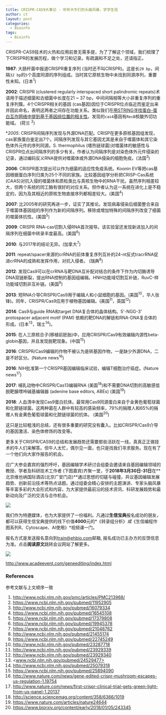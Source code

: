```yaml
---
title: CRISPR-CAS9大事记 - 听听大牛们的头脑风暴，学学生信
author: ct
layout: post
categories:
  - Bioinfo
tags:
  - Bioinfo
---
```



CRISPR-CAS9技术的火热和应用前景无需多提，为了了解这个领域，我们梳理了下CRISPR的发展历程，做个学习和记录。有疏漏和不足之处，还请指正。

**1987**: 大肠杆菌中报道CRISPR重复序列 (当时还不叫CRISPR)。这是长`29 bp`，间隔`32 bp`的`5`个高度同源的序列组成。当时其它原核生物中未找到同源序列，重要性未知。(日本<sup>1</sup>)

**2002**: CRISPR (clustered regularly interspaced short palindromic repeats)术语用于描述细菌和古细菌中长度在21 ~ 37 bp，中间间隔相等大小非重复序列的重复序列簇。4个CRISPR相关的基因 (cas基因)因位于CRISPR位点临近而鉴定出来并因此命名，表明这两者之间存在功能关系。类似我们在[用STRING寻找蛋白-蛋白互作网络中提到基于基因组位置的相关性](http://mp.weixin.qq.com/s/JO1J66BtzuY-9a20x0XQcg)。发现的`cas4`基因有`RecB`核酸外切功能域。 (荷兰 <sup>2</sup>)

**2005*: CRISPR间隔序列发现与外源DNA匹配。CRISP在更多原核基因组发现，cas家族蛋白鉴定出7个。间隔序列发现与其它基因尤其是来自于噬菌体和其它染色体外元件的序列同源。S. thermophilus (嗜热链球菌)对噬菌体的敏感性与CRISPR位点出间隔序列的多少有关。作者认为间隔序列是对染色体外元件侵染的记录，通过编码反义RNA提供对噬菌体或外源DNA侵染的细胞免疫。(法国<sup>3</sup>)

**2006**: CRISPR首次提出可以作为细菌的适应性免疫系统。Koonin EV等把cas基因根据蛋白序列归类为25个不同的家族。比较基因组学分析把CRISP-Cas系统 (CAAS)对抗入侵的噬菌体和质粒类比与真核生物中的RNA干扰。虽然序列相差较大，但两个系统的同工酶有很好的对应关系。但作者认为这一系统在进化上是不稳定的，因为及其相近的原核生物直接序列都相差较大。(美国<sup>4</sup>)

**2007**: 比2005年的研究再进一步，证实了其推论。发现病毒侵染后细菌整合来自于噬菌体基因组的序列作为新的间隔序列。移除或增加特殊的间隔序列改变了细菌的噬菌体抗性。(美国<sup>5</sup>)

**2009**: CRISPR RNA-cas切割入侵RNA首次报导。该实验室还发现新进加入的间隔序列在细菌中转录丰度最高。(美国<sup>6</sup>)

**2010**: 与2017年的结论无异。(加拿大<sup>7</sup>)

**2011**: repeat/spacer来源的crRNA的前体重复序列互补的24-nt反式tracrRNA促进crRNA的成熟和发挥作用，对抗入侵者。 (瑞典<sup>8</sup>)

**2012**: 发现Cas9可以在crRNA与靶DNA互补配对结合的条件下作为内切酶诱导DNA双链断裂，提出RNA控制的基因组编辑。HNH功能域切割互补链，RuvC-样功能域切割非互补链。(美国<sup>9</sup>)

**2013**: 短RNA介导CRISPR/Cas9用于编辑人和小鼠细胞的基因。(美国<sup>10</sup>，华人张锋)。同年，CRISPR/Cas9应用于植物基因编辑。(美国<sup>11</sup>，英国<sup>12</sup>)

**2014**: Cas9与guide RNA和target DNA复合体的晶体结构。5'-NGG-3' protospacer adjacent motif (PAM) 依赖的靶DNA的解链和RNA-DNA复合体的形成。(日本<sup>13</sup>，瑞士<sup>14</sup>)。

**2015**: 在人三原核合子(移植前胚胎)中，应用CRISPR/Cas9有效编辑内源性beta-globin基因，并且发现脱靶现象。(中国<sup>15</sup>)

**2016**: CRISPR/Cas9编辑的作物不被认为是转基因作物，一是缺少外源DNA，二是不好区分。(Nature news<sup>16</sup>)

**2016**: NIH批准第一个CRISPR基因编辑临床试验，编辑T细胞治疗癌症。(Nature news<sup>17</sup>)

**2017**: 哺乳动物中CRISPR/Cas13编辑RNA (美国<sup>18</sup>)和不需要DNA切割的高敏感低脱靶腺嘌呤碱基编辑器 (adenine base editors, ABEs) (美国<sup>19</sup>)

**2018**: 人血清中发现Cas9蛋白抗体。最常用Cas9同源蛋白来自于金黄色葡萄球菌和化脓链球菌。这两种菌在人群中有较高的感染频率，79%的捐赠人和65%的捐赠人有金黄色葡萄球菌和化脓链球菌的抗体。 (美国<sup>20</sup>)

这只是比较粗浅的总结，还有很多重要的研究没有囊入。比如CRISPR/Cas9介导的基因激活、染色体修饰的改变等。

更多关于CRISPR/CAS9的总结和发展趋势还需要那些活跃在一线，真真正正做技术的牛人们来解答。但牛人太忙，偶尔见一面，也只是找我们寻求服务。现在有了一个他们向大家作报告的机会。


应广大参会嘉宾的强烈呼吁，基因编辑学术研讨会组委会邀请来自基因编辑领域的教授、学者及科研技术工作者 (下图嘉宾)齐聚一堂，于**2018年3月30日-31日**在**北京维也纳国际酒店(北京广安门店)**通过思想的切磋与碰撞，共议基因编辑发展趋势、创新前沿技术等热点话题。通过组委会精心安排的主题演讲、专家头脑风暴等丰富多彩的大会形式和内容，为大家提供最前沿的技术资讯、科研发展趋势和最新动向及广泛的交流与合作机会。

![](http://www.ehbio.com/ehbio_resource/crispr_jiabin.png)

我们作为特邀媒体，也为大家提供了一份福利。凡通过**生信宝典**报名成功的朋友，都可以获得生信宝典提供的线下价值**4000**元的*《转录组分析》*或*《生信编程作图系列R、Cytoscape、AI使用》*视频课一门。

报名方式是发送报名意向到<train@ehbio.com>邮箱, 报名成功已主办方的反馈信息为准。点击**阅读原文**跳转会议网站了解更多。

![](http://www.ehbio.com/ehbio_resource/register_fee.png)

http://www.acadeevent.com/geneediting/index.html

### References

参考文献与上文顺序一致

1. <http://www.ncbi.nlm.nih.gov/pmc/articles/PMC213968/>
2. <https://www.ncbi.nlm.nih.gov/pubmed/11952905>
3. <http://www.ncbi.nlm.nih.gov/pubmed/16079334>
4. <https://www.ncbi.nlm.nih.gov/pubmed/16545108>
5. <https://www.ncbi.nlm.nih.gov/pubmed/17379808>
6. <https://www.ncbi.nlm.nih.gov/pubmed/19945378>
7. <https://www.ncbi.nlm.nih.gov/pubmed/21048762>
8. <http://www.ncbi.nlm.nih.gov/pubmed/21455174>
9. <https://www.ncbi.nlm.nih.gov/pubmed/22745249>
10. <http://www.ncbi.nlm.nih.gov/pubmed/23287718>
11. <http://www.ncbi.nlm.nih.gov/pubmed/23929339>
12. <http://www.ncbi.nlm.nih.gov/pubmed/23929340>
13. <www.ncbi.nlm.nih.gov/pubmed/24529477>
14. <http://www.ncbi.nlm.nih.gov/pubmed/25079318>
15. <https://www.ncbi.nlm.nih.gov/pubmed/25894090>
16. <http://www.nature.com/news/gene-edited-crispr-mushroom-escapes-us-regulation-1.19754>
17. <http://www.nature.com/news/first-crispr-clinical-trial-gets-green-light-from-us-panel-1.20137>
18. <http://science.sciencemag.org/content/358/6366/1019>
19. <https://www.nature.com/articles/nature24644>
20. <https://www.biorxiv.org/content/early/2018/01/05/243345>
